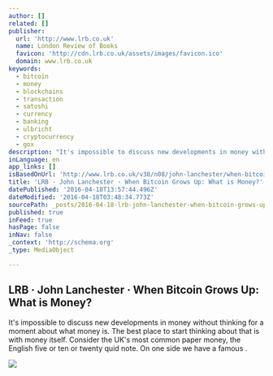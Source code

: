```yaml
---
author: []
related: []
publisher:
  url: 'http://www.lrb.co.uk'
  name: London Review of Books
  favicon: 'http://cdn.lrb.co.uk/assets/images/favicon.ico'
  domain: www.lrb.co.uk
keywords:
  - bitcoin
  - money
  - blockchains
  - transaction
  - satoshi
  - currency
  - banking
  - ulbricht
  - cryptocurrency
  - gox
description: "It's impossible to discuss new developments in money without thinking for a moment about what money is. The best place to start thinking about that is with money itself. Consider the UK's most common paper money, the English five or ten or twenty quid note. On one side we have a famous ."
inLanguage: en
app_links: []
isBasedOnUrl: 'http://www.lrb.co.uk/v38/n08/john-lanchester/when-bitcoin-grows-up'
title: 'LRB · John Lanchester · When Bitcoin Grows Up: What is Money?'
datePublished: '2016-04-18T13:57:44.496Z'
dateModified: '2016-04-18T03:48:34.773Z'
sourcePath: _posts/2016-04-18-lrb-john-lanchester-when-bitcoin-grows-up-what-is-money.md
published: true
inFeed: true
hasPage: false
inNav: false
_context: 'http://schema.org'
_type: MediaObject

---
```

<article style=""><h1>LRB · John Lanchester · When Bitcoin Grows Up: What is Money?</h1><p>It's impossible to discuss new developments in money without thinking for a moment about what money is. The best place to start thinking about that is with money itself. Consider the UK's most common paper money, the English five or ten or twenty quid note. On one side we have a famous .</p><img src="http://cdn.lrb.co.uk/assets/covers/q/cov3808.jpg?1460474600" /></article>